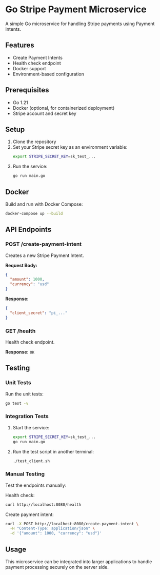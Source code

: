# Go Stripe Payment Microservice

A simple Go microservice for handling Stripe payments using Payment Intents.

## Features

- Create Payment Intents
- Health check endpoint
- Docker support
- Environment-based configuration

## Prerequisites

- Go 1.21
- Docker (optional, for containerized deployment)
- Stripe account and secret key

## Setup

1. Clone the repository
2. Set your Stripe secret key as an environment variable:
   ```bash
   export STRIPE_SECRET_KEY=sk_test_...
   ```
3. Run the service:
   ```bash
   go run main.go
   ```

## Docker

Build and run with Docker Compose:

```bash
docker-compose up --build
```

## API Endpoints

### POST /create-payment-intent

Creates a new Stripe Payment Intent.

**Request Body:**
```json
{
  "amount": 1000,
  "currency": "usd"
}
```

**Response:**
```json
{
  "client_secret": "pi_..."
}
```

### GET /health

Health check endpoint.

**Response:** `OK`

## Testing

### Unit Tests
Run the unit tests:
```bash
go test -v
```

### Integration Tests
1. Start the service:
   ```bash
   export STRIPE_SECRET_KEY=sk_test_...
   go run main.go
   ```

2. Run the test script in another terminal:
   ```bash
   ./test_client.sh
   ```

### Manual Testing
Test the endpoints manually:

Health check:
```bash
curl http://localhost:8080/health
```

Create payment intent:
```bash
curl -X POST http://localhost:8080/create-payment-intent \
  -H "Content-Type: application/json" \
  -d '{"amount": 1000, "currency": "usd"}'
```

## Usage

This microservice can be integrated into larger applications to handle payment processing securely on the server side.

